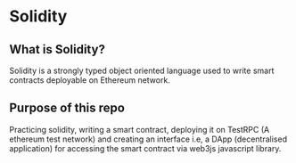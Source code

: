 # Solidity

## What is Solidity?

Solidity is a strongly typed object oriented language used to write smart contracts deployable on Ethereum network.

## Purpose of this repo

Practicing solidity, writing a smart contract, deploying it on TestRPC (A ethereum test network) and creating an interface i.e, a DApp (decentralised application) for accessing the smart contract via web3js javascript library.
